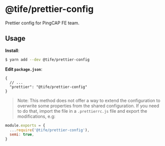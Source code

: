 # @tife/prettier-config

Prettier config for PingCAP FE team.

## Usage

**Install**:

```bash
$ yarn add --dev @tife/prettier-config
```

**Edit `package.json`**:

```jsonc
{
  // ...
  "prettier": "@tife/prettier-config"
}
```

> Note: This method does not offer a way to extend the configuration to overwrite some properties from the shared configuration. If you need to do that, import the file in a `.prettierrc.js` file and export the modifications, e.g:

```js
module.exports = {
  ...require('@tife/prettier-config'),
  semi: true,
}
```
